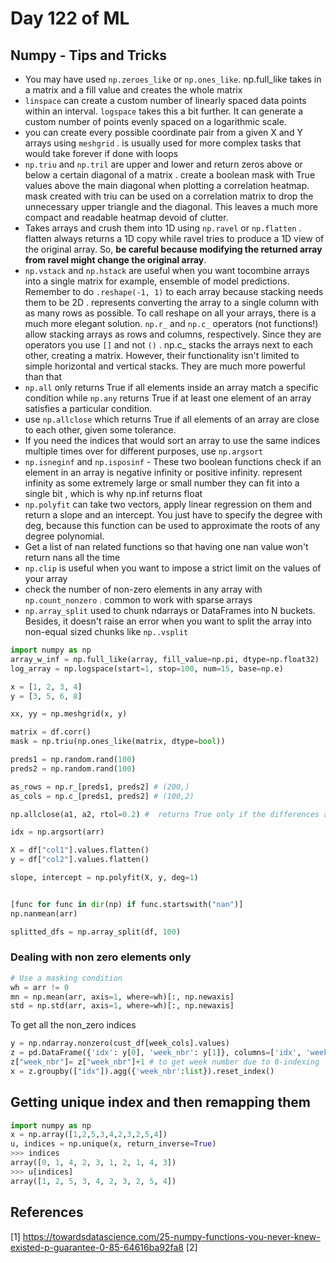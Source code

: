 # Day 122 of ML 

## Numpy - Tips and Tricks

* You may have used `np.zeroes_like` or `np.ones_like`. np.full_like takes in a matrix and a fill value and creates the whole matrix
* `linspace`  can create a custom number of linearly spaced data points within an interval. `logspace` takes this a bit further. It can generate a custom number of points evenly spaced on a logarithmic scale. 
* you can create every possible coordinate pair from a given X and Y arrays using `meshgrid` . is usually used for more complex tasks that would take forever if done with loops
* `np.triu` and `np.tril` are upper and lower and return zeros above or below a certain diagonal of a matrix .  create a boolean mask with True values above the main diagonal when plotting a correlation heatmap. mask created with triu can be used on a correlation matrix to drop the unnecessary upper triangle and the diagonal. This leaves a much more compact and readable heatmap devoid of clutter.
* Takes arrays and crush them into 1D using `np.ravel` or `np.flatten` .  flatten always returns a 1D copy while ravel tries to produce a 1D view of the original array. So, **be careful because modifying the returned array from ravel might change the original array**. 
* `np.vstack` and `np.hstack` are useful when you want tocombine arrays into a single matrix for example, ensemble of model predictions. Remember to do `.reshape(-1, 1)` to each array because stacking needs them to be 2D . represents converting the array to a single column with as many rows as possible. To call reshape on all your arrays, there is a much more elegant solution. `np.r_` and `np.c_` operators (not functions!) allow stacking arrays as rows and columns, respectively. Since they are operators you use `[]` and not `()` . np.c_ stacks the arrays next to each other, creating a matrix. However, their functionality isn't limited to simple horizontal and vertical stacks. They are much more powerful than that
* `np.all` only returns True if all elements inside an array match a specific condition while `np.any` returns True if at least one element of an array satisfies a particular condition.
* use `np.allclose` which returns True if all elements of an array are close to each other, given some tolerance.
* If you need the indices that would sort an array to use the same indices multiple times over for different purposes, use `np.argsort`
* `np.isneginf` and `np.isposinf` - These two boolean functions check if an element in an array is negative infinity or positive infinity. represent infinity as some extremely large or small number they can fit into a single bit , which is why np.inf returns float 
* `np.polyfit` can take two vectors, apply linear regression on them and return a slope and an intercept. You just have to specify the degree with deg, because this function can be used to approximate the roots of any degree polynomial.
* Get a list of nan related functions so that having one nan value won't return nans all the time
* `np.clip` is useful when you want to impose a strict limit on the values of your array
* check the number of non-zero elements in any array with `np.count_nonzero` . common to work with sparse arrays
* `np.array_split` used to chunk ndarrays or DataFrames into N buckets. Besides, it doesn't raise an error when you want to split the array into non-equal sized chunks like `np..vsplit`

```python
import numpy as np
array_w_inf = np.full_like(array, fill_value=np.pi, dtype=np.float32)
log_array = np.logspace(start=1, stop=100, num=15, base=np.e)

x = [1, 2, 3, 4]
y = [3, 5, 6, 8]

xx, yy = np.meshgrid(x, y)

matrix = df.corr()
mask = np.triu(np.ones_like(matrix, dtype=bool))

preds1 = np.random.rand(100)
preds2 = np.random.rand(100)

as_rows = np.r_[preds1, preds2] # (200,)
as_cols = np.c_[preds1, preds2] # (100,2)

np.allclose(a1, a2, rtol=0.2) #  returns True only if the differences are smaller (<) than rtol, not <=!

idx = np.argsort(arr)

X = df["col1"].values.flatten()
y = df["col2"].values.flatten()

slope, intercept = np.polyfit(X, y, deg=1)


[func for func in dir(np) if func.startswith("nan")]
np.nanmean(arr)

splitted_dfs = np.array_split(df, 100)
```

### Dealing with non zero elements only

```python
# Use a masking condition
wh = arr != 0
mn = np.mean(arr, axis=1, where=wh)[:, np.newaxis]
std = np.std(arr, axis=1, where=wh)[:, np.newaxis]
```

To get all the non_zero indices

```python
y = np.ndarray.nonzero(cust_df[week_cols].values)
z = pd.DataFrame({'idx': y[0], 'week_nbr': y[1]}, columns=['idx', 'week_nbr'])
z["week_nbr"]= z["week_nbr"]+1 # to get week number due to 0-indexing
x = z.groupby(["idx"]).agg({'week_nbr':list}).reset_index()

```

## Getting unique index and then remapping them

```python
import numpy as np
x = np.array([1,2,5,3,4,2,3,2,5,4])
u, indices = np.unique(x, return_inverse=True)
>>> indices
array([0, 1, 4, 2, 3, 1, 2, 1, 4, 3])
>>> u[indices]
array([1, 2, 5, 3, 4, 2, 3, 2, 5, 4])
```

**References**
------------
[1]  https://towardsdatascience.com/25-numpy-functions-you-never-knew-existed-p-guarantee-0-85-64616ba92fa8
[2]
